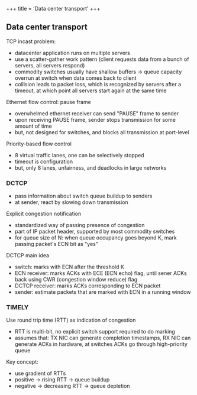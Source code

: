 +++
title = 'Data center transport'
+++

## Data center transport
TCP incast problem:
- datacenter application runs on multiple servers
- use a scatter-gather work pattern (client requests data from a bunch of servers, all servers respond)
- commodity switches usually have shallow buffers → queue capacity overrun at switch when data comes back to client
- collision leads to packet loss, which is recognized by servers after a timeout, at which point all servers start again at the same time

Ethernet flow control: pause frame
- overwhelmed ethernet receiver can send "PAUSE" frame to sender
- upon receiving PAUSE frame, sender stops transmission for some amount of time
- but, not designed for switches, and blocks all transmission at port-level

Priority-based flow control
- 8 virtual traffic lanes, one can be selectively stopped
- timeout is configuration
- but, only 8 lanes, unfairness, and deadlocks in large networks

### DCTCP
- pass information about switch queue buildup to senders
- at sender, react by slowing down transmission

Explicit congestion notification
- standardized way of passing presence of congestion
- part of IP packet header, supported by most commodity switches
- for queue size of N: when queue occupancy goes beyond K, mark passing packet's ECN bit as "yes"

DCTCP main idea
- switch: marks with ECN after the threshold K
- ECN receiver: marks ACKs with ECE (ECN echo) flag, until sener ACKs back using CWR (congestion window reduce) flag
- DCTCP receiver: marks ACKs corresponding to ECN packet
- sender: estimate packets that are marked with ECN in a running window

### TIMELY
Use round trip time (RTT) as indication of congestion
- RTT is multi-bit, no explicit switch support required to do marking
- assumes that: TX NIC can generate completion timestamps, RX NIC can generate ACKs in hardware, at switches ACKs go through high-priority queue

Key concept:
- use gradient of RTTs
- positive → rising RTT → queue buildup
- negative → decreasing RTT → queue depletion

